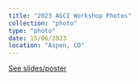```yaml
---
title: "2023 AGCI Workshop Photos"
collection: "photo"
type: "photo"
date: 15/06/2023
location: "Aspen, CO"
---
```

[See slides/poster](https://simhydro.com/slides/2023-AGCI-Photos.html)
